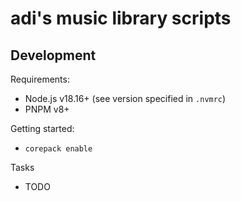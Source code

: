 # adi's music library scripts

## Development

Requirements:

-   Node.js v18.16+ (see version specified in `.nvmrc`)
-   PNPM v8+

Getting started:

-   `corepack enable`

Tasks

-   TODO
